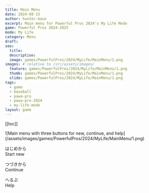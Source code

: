 ```yaml
---
title: Main Menu
date: 2024-08-15
author: hunter-baun
excerpt: Main menu for Powerful Pros 2024's My Life Mode
game: Powerful Pros 2024-2025
mode: My Life
category: Menu
draft: 
seo:
  title:
  description:
  image: games/PowerfulPros/2024/MyLife/MainMenu/1.png
images: # relative to /src/assets/images/
  feature: games/PowerfulPros/2024/MyLife/MainMenu/1.png
  thumb: games/PowerfulPros/2024/MyLife/MainMenu/1.png
  slide: games/PowerfulPros/2024/MyLife/MainMenu/1.png
tags:
  - game
  - baseball
  - pawa-pro
  - pawa-pro-2024
  - my-life-mode
layout: game
---
```

[[toc]]
<article class="prose max-w-xl lg:max-w-4xl lg:prose-lg">
![Main menu with three buttons for new, continue, and help](/assets/images/games/PowerfulPros/2024/MyLife/MainMenu/1.png)

はじめから\
Start new

つづきから\
Continue

へるぷ\
Help

</article>